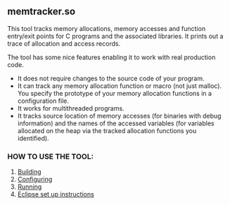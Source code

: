 ## memtracker.so 

This tool tracks memory allocations, memory accesses and function entry/exit points for C programs and the associated libraries. It prints out a trace of allocation and access records. 

The tool has some nice features enabling it to work with real production code. 

* It does not require changes to the source code of your program. 
* It can track any memory allocation function or macro (not just malloc). You specify the prototype of your memory allocation functions in a configuration file. 
* It works for multithreaded programs. 
* It tracks source location of memory accesses (for binaries with debug information) and the names of the accessed variables (for variables allocated on the heap via the tracked allocation functions you identified). 

### HOW TO USE THE TOOL:
1. [Building](memtracker_building.md)
2. [Configuring](memtracker_configuring.md)
3. [Running](memtracker_running.md)
4. [Eclipse set up instructions](memtracker_eclipse.md)
